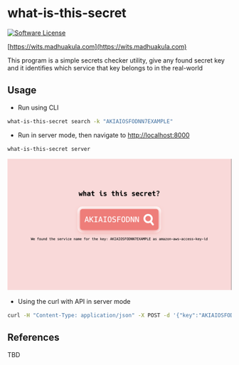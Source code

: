 # what-is-this-secret

[![Software License](https://img.shields.io/badge/license-MIT-brightgreen.svg?style=for-the-badge)](LICENSE)

[https://wits.madhuakula.com](https://wits.madhuakula.com)

This program is a simple secrets checker utility, give any found secret key and it identifies which service that key belongs to in the real-world

## Usage

* Run using CLI

```bash
what-is-this-secret search -k "AKIAIOSFODNN7EXAMPLE"
```

* Run in server mode, then navigate to [http://localhost:8000](http://localhost:8000)

```bash
what-is-this-secret server
```

![](what-is-this-secret.png)

* Using the curl with API in server mode

```bash
curl -H "Content-Type: application/json" -X POST -d '{"key":"AKIAIOSFODNN7EXAMPLE"}' http://localhost:8000
```

## References

TBD
